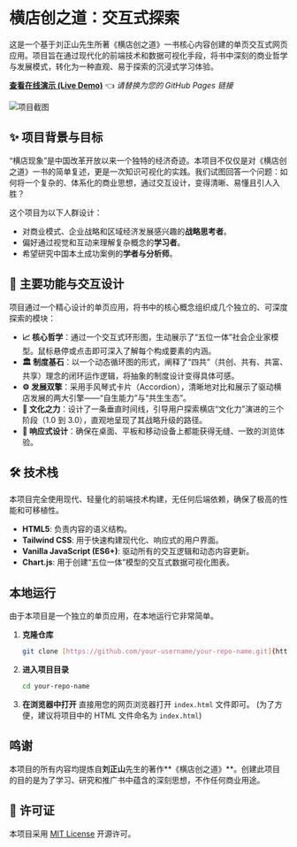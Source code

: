# 横店创之道：交互式探索

这是一个基于刘正山先生所著《横店创之道》一书核心内容创建的单页交互式网页应用。项目旨在通过现代化的前端技术和数据可视化手段，将书中深刻的商业哲学与发展模式，转化为一种直观、易于探索的沉浸式学习体验。

**[查看在线演示 (Live Demo)](横店创之道网页总结.html)** 👈 _请替换为您的 GitHub Pages 链接_

![项目截图](https://placehold.co/800x450/f9f5ef/b38553?text=项目界面截图)

## ✨ 项目背景与目标

“横店现象”是中国改革开放以来一个独特的经济奇迹。本项目不仅仅是对《横店创之道》一书的简单复述，更是一次知识可视化的实践。我们试图回答一个问题：如何将一个复杂的、体系化的商业思想，通过交互设计，变得清晰、易懂且引人入胜？

这个项目为以下人群设计：
- 对商业模式、企业战略和区域经济发展感兴趣的**战略思考者**。
- 偏好通过视觉和互动来理解复杂概念的**学习者**。
- 希望研究中国本土成功案例的**学者与分析师**。

## 🚀 主要功能与交互设计

项目通过一个精心设计的单页应用，将书中的核心概念组织成几个独立的、可深度探索的模块：

- **📈 核心哲学**：通过一个交互式环形图，生动展示了“五位一体”社会企业家模型。鼠标悬停或点击即可深入了解每个构成要素的内涵。
- **🏛️ 制度基石**：以一个动态循环图的形式，阐释了“四共”（共创、共有、共富、共享）理念的闭环运作逻辑，将抽象的制度设计变得具体可感。
- **⚙️ 发展双擎**：采用手风琴式卡片（Accordion），清晰地对比和展示了驱动横店发展的两大引擎——“自生能力”与“共生生态”。
- **🌳 文化之力**：设计了一条垂直时间线，引导用户探索横店“文化力”演进的三个阶段（1.0 到 3.0），直观地呈现了其战略升级的路径。
- **📱 响应式设计**：确保在桌面、平板和移动设备上都能获得无缝、一致的浏览体验。

## 🛠️ 技术栈

本项目完全使用现代、轻量化的前端技术构建，无任何后端依赖，确保了极高的性能和可移植性。

- **HTML5**: 负责内容的语义结构。
- **Tailwind CSS**: 用于快速构建现代化、响应式的用户界面。
- **Vanilla JavaScript (ES6+)**: 驱动所有的交互逻辑和动态内容更新。
- **Chart.js**: 用于创建“五位一体”模型的交互式数据可视化图表。

## 本地运行

由于本项目是一个独立的单页应用，在本地运行它非常简单。

1.  **克隆仓库**
    ```bash
    git clone [https://github.com/your-username/your-repo-name.git](https://github.com/your-username/your-repo-name.git)
    ```

2.  **进入项目目录**
    ```bash
    cd your-repo-name
    ```

3.  **在浏览器中打开**
    直接用您的网页浏览器打开 `index.html` 文件即可。
    (为了方便，建议将项目中的 HTML 文件命名为 `index.html`)

## 鸣谢

本项目的所有内容均提炼自**刘正山**先生的著作**《横店创之道》**。创建此项目的目的是为了学习、研究和推广书中蕴含的深刻思想，不作任何商业用途。

## 📄 许可证

本项目采用 [MIT License](https://opensource.org/licenses/MIT) 开源许可。
